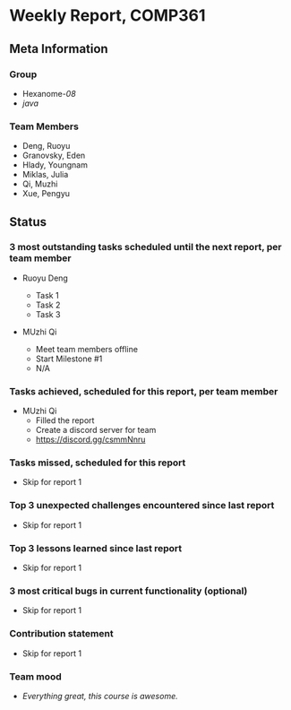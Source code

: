 # Weekly Report, COMP361

## Meta Information

### Group

 * Hexanome-*08*
 * *java*

### Team Members

 * Deng, Ruoyu
 * Granovsky, Eden
 * Hlady, Youngnam
 * Miklas, Julia
 * Qi, Muzhi
 * Xue, Pengyu

## Status

### 3 most outstanding tasks scheduled until the next report, per team member

 * Ruoyu Deng
   * Task 1
   * Task 2
   * Task 3
   
 * MUzhi Qi
   * Meet team members offline
   * Start Milestone #1
   * N/A 

### Tasks achieved, scheduled for this report, per team member

 * MUzhi Qi
   * Filled the report
   * Create a discord server for team
   * https://discord.gg/csmmNnru

### Tasks missed, scheduled for this report

 * Skip for report 1

### Top 3 unexpected challenges encountered since last report

 * Skip for report 1

### Top 3 lessons learned since last report

 * Skip for report 1

### 3 most critical bugs in current functionality (optional)

  * Skip for report 1

### Contribution statement

 * Skip for report 1

### Team mood

 * *Everything great, this course is awesome.*
